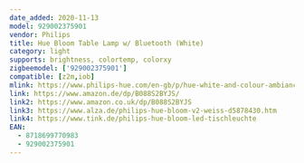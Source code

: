 ```yaml
---
date_added: 2020-11-13
model: 929002375901
vendor: Philips
title: Hue Bloom Table Lamp w/ Bluetooth (White)
category: light
supports: brightness, colortemp, colorxy
zigbeemodel: ['929002375901']
compatible: [z2m,iob]
mlink: https://www.philips-hue.com/en-gb/p/hue-white-and-colour-ambiance-bloom-table-lamp/8718699770983
link: https://www.amazon.de/dp/B088S2BYJS/
link2: https://www.amazon.co.uk/dp/B088S2BYJS
link3: https://www.alza.de/philips-hue-bloom-v2-weiss-d5878430.htm
link4: https://www.tink.de/philips-hue-bloom-led-tischleuchte
EAN: 
  - 8718699770983
  - 929002375901
---
```

